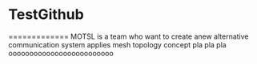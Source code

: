 # TestGithub
=============
MOTSL is a team who want to  create anew alternative communication system applies mesh topology concept pla pla pla 
ooooooooooooooooooooooooo
